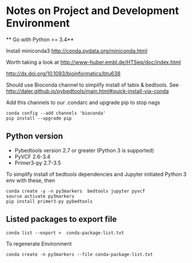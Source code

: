 # Notes on Project and Development Environment

** Go with Python >= 3.4**

 Install miniconda3 http://conda.pydata.org/miniconda.html

Worth taking a look at http://www-huber.embl.de/HTSeq/doc/index.html

http://dx.doi.org/10.1093/bioinformatics/btu638

Should use Bioconda channel to simplify install of tabix & bedtools.
See http://daler.github.io/pybedtools/main.html#quick-install-via-conda

Add this channels to our .condarc and upgrade pip to stop nags

```
conda config --add channels 'bioconda'
pip install --upgrade pip
```

Python version
-------------

- Pybedtools  version 2.7 or greater (Python 3 is supported)
- PyVCF  2.6-3.4
- Primer3-py 2.7-3.5


To simplify install of bedtools dependencies and Jupyter
initiated Python 3 env with these, then

```
conda create -y -n py3markers  bedtools jupyter pyvcf
source activate py3markers
pip install primer3-py pybedtools

```
Listed packages to export file
---------

```
conda list --export >  conda-package-list.txt
```

To regenerate Environment

```
conda create -n py3markers --file conda-package-list.txt
```
